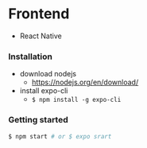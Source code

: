 # Frontend

* React Native
### Installation

* download nodejs
  * https://nodejs.org/en/download/
* install expo-cli
  * `$ npm install -g expo-cli`

### Getting started

```sh
$ npm start # or $ expo srart
```